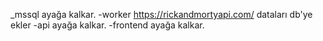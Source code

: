 _mssql ayağa kalkar.
-worker https://rickandmortyapi.com/ dataları db'ye ekler
-api ayağa kalkar.
-frontend ayağa kalkar.
